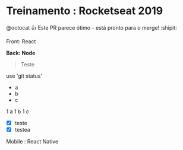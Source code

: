# Treinamento : Rocketseat 2019

@octocat :+1: Este PR parece ótimo - está pronto para o merge! :shipit:

Front: React

**Back: Node**

> Teste

use 'git status'

* a
* b 
* c

1 a
1 b 
1 c

- [x] teste
- [x] testea

Mobile : React Native

